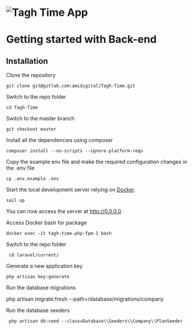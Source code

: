 # ![Tagh Time App](logo.png)


# Getting started with Back-end

## Installation

Clone the repository

    git clone git@gitlab.com:amidigital/Tagh-Time.git

Switch to the repo folder

    cd Tagh-Time


Switch to the master branch

    git checkout master
    
Install all the dependencies using composer

    composer install --no-scripts --ignore-platform-reqs


Copy the example env file and make the required configuration changes in the .env file


    cp .env.example .env


Start the local development server relying on [Docker](#docker).

    sail up
 
You can now access the server at http://0.0.0.0


Access Docker bash for package

    docker exec -it tagh-time-php-fpm-1 bash
    
Switch to the repo folder

     cd laravel/current/


Generate a new application key

    php artisan key:generate


Run the database migrations

   php artisan migrate:fresh --path=/database/migrations/company
 
 Run the database seeders
 
     php artisan db:seed --class=Database\\Seeders\\Company\\PlanSeeder

 
